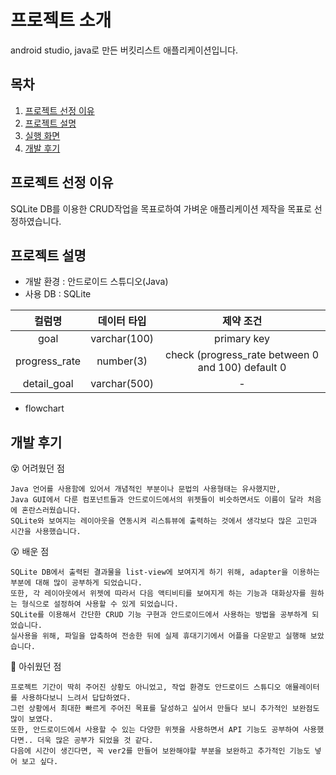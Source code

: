 # 프로젝트 소개
android studio, java로 만든 버킷리스트 애플리케이션입니다.

## 목차
1. [프로젝트 선정 이유](#-프로젝트선정-이유)
2. [프로젝트 설명](#프로젝트-설명)
3. [실행 화면](#실행-화면)
4. [개발 후기](#개발-후기)

## 프로젝트 선정 이유
SQLite DB를 이용한 CRUD작업을 목표로하여 가벼운 애플리케이션 제작을 목표로 선정하였습니다.

## 프로젝트 설명
- 개발 환경 : 안드로이드 스튜디오(Java)
- 사용 DB : SQLite

|컬럼명|데이터 타입|제약 조건|
|:---:|:---:|:---:|
|goal|varchar(100)|primary key|
|progress_rate|number(3)|check (progress_rate between 0 and 100) default 0|
|detail_goal|varchar(500)|-|

- flowchart

## 개발 후기
😵 어려웠던 점
```
Java 언어를 사용함에 있어서 개념적인 부분이나 문법의 사용형태는 유사했지만,
Java GUI에서 다룬 컴포넌트들과 안드로이드에서의 위젯들이 비슷하면서도 이름이 달라 처음에 혼란스러웠습니다.
SQLite와 보여지는 레이아웃을 연동시켜 리스튜뷰에 출력하는 것에서 생각보다 많은 고민과 시간을 사용했습니다.
```

😲 배운 점
```
SQLite DB에서 출력된 결과물을 list-view에 보여지게 하기 위해, adapter을 이용하는 부분에 대해 많이 공부하게 되었습니다.
또한, 각 레이아웃에서 위젯에 따라서 다음 액티비티를 보여지게 하는 기능과 대화상자를 원하는 형식으로 설정하여 사용할 수 있게 되었습니다.
SQLite를 이용해서 간단한 CRUD 기능 구현과 안드로이드에서 사용하는 방법을 공부하게 되었습니다.
실사용을 위해, 파일을 압축하여 전송한 뒤에 실제 휴대기기에서 어플을 다운받고 실행해 보았습니다. 
```

🤔 아쉬웠던 점
```
프로젝트 기간이 딱히 주어진 상황도 아니었고, 작업 환경도 안드로이드 스튜디오 애뮬레이터를 사용하다보니 느려서 답답하였다.
그런 상황에서 최대한 빠르게 주어진 목표를 달성하고 싶어서 만들다 보니 추가적인 보완점도 많이 보였다.
또한, 안드로이드에서 사용할 수 있는 다양한 위젯을 사용하면서 API 기능도 공부하여 사용했다면.. 더욱 많은 공부가 되었을 것 같다.
다음에 시간이 생긴다면, 꼭 ver2를 만들어 보완해야할 부분을 보완하고 추가적인 기능도 넣어 보고 싶다.
```






